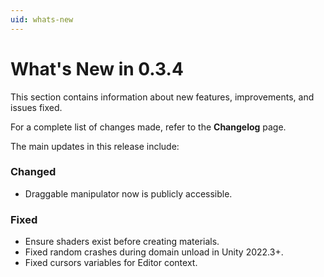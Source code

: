 ```yaml
---
uid: whats-new
---
```


# What's New in **0.3.4**

This section contains information about new features, improvements, and issues fixed.

For a complete list of changes made, refer to the **Changelog** page.

The main updates in this release include:

### Changed

- Draggable manipulator now is publicly accessible.

### Fixed

- Ensure shaders exist before creating materials.
- Fixed random crashes during domain unload in Unity 2022.3+.
- Fixed cursors variables for Editor context.